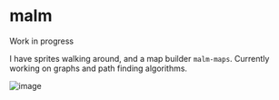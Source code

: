 # malm

Work in progress

I have sprites walking around, and a map builder `malm-maps`. Currently working on graphs and path finding algorithms.


![image](https://user-images.githubusercontent.com/20495571/177959213-9e22bdde-e608-4ce6-a807-3443d007adc8.png)
